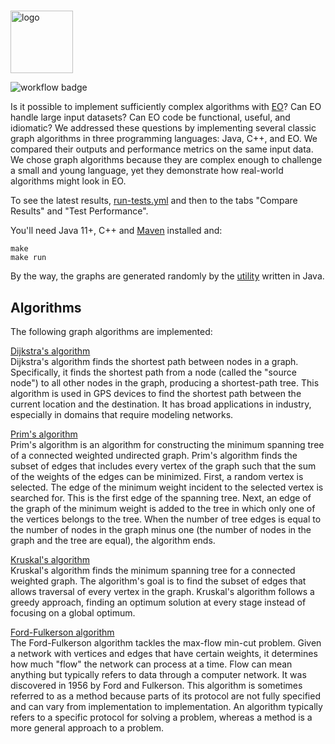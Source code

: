 #
<img src="https://www.yegor256.com/images/books/elegant-objects/cactus.svg" height="100px"  alt="logo"/>

![workflow badge](https://github.com/potatmen/eo-graphs/actions/workflows/run-tests.yml/badge.svg)

Is it possible to implement sufficiently complex algorithms with [EO](https://github.com/cqfn/eo)?
Can EO handle large input datasets? Can EO code be functional, useful, and idiomatic?
We addressed these questions by implementing several classic graph algorithms in three programming languages: Java, C++, and EO.
We compared their outputs and performance metrics on the same input data. 
We chose graph algorithms because they are complex enough to challenge a small and young language, yet they demonstrate how real-world algorithms might look in EO.

To see the latest results, [run-tests.yml](https://github.com/HSE-Eolang/eo_graphs/actions/workflows/run-tests.yml)
and then to the tabs "Compare Results" and "Test Performance".

You'll need Java 11+, C++ and [Maven](https://maven.apache.org/) installed and:

```shell
make
make run
```

By the way, the graphs are generated randomly by the [utility](https://github.com/potatmen/eo-graphs/blob/master/src/java/generator/GraphGenerator.java) written in Java.

## Algorithms

The following graph algorithms are implemented:

[Dijkstra's algorithm](https://www.freecodecamp.org/news/dijkstras-shortest-path-algorithm-visual-introduction/)
<br/>
Dijkstra's algorithm finds the shortest path between nodes in a graph. Specifically, it finds the shortest path from a node (called the "source node") to all other nodes in the graph, producing a shortest-path tree.
This algorithm is used in GPS devices to find the shortest path between the current location and the destination. It has broad applications in industry, especially in domains that require modeling networks.

[Prim's algorithm](https://www.geeksforgeeks.org/prims-minimum-spanning-tree-mst-greedy-algo-5/)
<br/>
Prim's algorithm is an algorithm for constructing the minimum spanning tree of a connected weighted undirected graph. Prim's algorithm finds the subset of edges that includes every vertex of the graph such that the sum of the weights of the edges can be minimized.
First, a random vertex is selected. The edge of the minimum weight incident to the selected vertex is searched for. This is the first edge of the spanning tree.
Next, an edge of the graph of the minimum weight is added to the tree in which only one of the vertices belongs to the tree.
When the number of tree edges is equal to the number of nodes in the graph minus one (the number of nodes in the graph and the tree are equal), the algorithm ends.

[Kruskal's algorithm](https://www.geeksforgeeks.org/kruskals-minimum-spanning-tree-algorithm-greedy-algo-2/)
<br/>
Kruskal's algorithm finds the minimum spanning tree for a connected weighted graph. The algorithm's goal is to find the subset of edges that allows traversal of every vertex in the graph. Kruskal's algorithm follows a greedy approach, finding an optimum solution at every stage instead of focusing on a global optimum.

[Ford-Fulkerson algorithm](https://www.geeksforgeeks.org/ford-fulkerson-algorithm-for-maximum-flow-problem/)
<br/>
The Ford-Fulkerson algorithm tackles the max-flow min-cut problem. Given a network with vertices and edges that have certain weights, it determines how much "flow" the network can process at a time. Flow can mean anything but typically refers to data through a computer network.
It was discovered in 1956 by Ford and Fulkerson. This algorithm is sometimes referred to as a method because parts of its protocol are not fully specified and can vary from implementation to implementation. An algorithm typically refers to a specific protocol for solving a problem, whereas a method is a more general approach to a problem.
